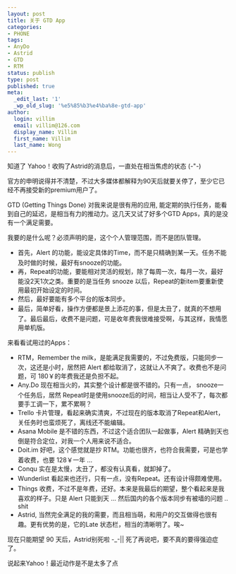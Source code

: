 ```yaml
---
layout: post
title: 关于 GTD App
categories:
- PHONE
tags:
- AnyDo
- Astrid
- GTD
- RTM
status: publish
type: post
published: true
meta:
  _edit_last: '1'
  _wp_old_slug: '%e5%85%b3%e4%ba%8e-gtd-app'
author:
  login: villim
  email: villim@126.com
  display_name: Villim
  first_name: Villim
  last_name: Wong
---
```

<p>知道了 Yahoo！收购了Astrid的消息后，一直处在相当焦虑的状态 (-"-)</p>
<p>官方的申明说得并不清楚，不过大多媒体都解释为90天后就要关停了，至少它已经不再接受新的premium用户了。</p>
<p>GTD (Getting Things Done) 对我来说是很有用的应用, 能定期的执行任务，能看到自己的延迟，是相当有力的推动力。这几天又试了好多个GTD Apps，真的是没有一个满足需要。</p>
<p>我要的是什么呢？必须声明的是，这个个人管理范围，而不是团队管理。</p>
<ul>
<li><span style="line-height: 1.6em;">首先，Alert 的功能，能设定具体的Time，而不是只精确到某一天。任务不能及时做的时候，最好有snooze的功能。</span></li>
<li><span style="line-height: 1.6em;">再，Repeat的功能，要能相对灵活的规划，除了每周一次，每月一次，最好能没2天1次之类。重要的是当任务 snooze 以后，Repeat的新item要重新使用最初开始设定的时间。</span></li>
<li><span style="line-height: 1.6em;">然后，最好要能有多个平台的版本同步。</span></li>
<li><span style="line-height: 1.6em;">最后，简单好看，操作方便都是景上添花的事，但是太丑了，就真的不想用了。最后最后，收费不是问题，可是收年费我很难接受啊，与其这样，我情愿用单机版。</span></li>
</ul>
<p>来看看试用过的Apps：</p>
<ul>
<li><span style="line-height: 1.6em;">RTM，Remember the milk，是能满足我需要的，不过免费版，只能同步一次，这还是小时，居然把 Alert 都给取消了，这就让人不爽了。收费也不是问题，可 180￥的年费我还是负担不起。</span></li>
<li><span style="line-height: 1.6em;">Any.Do 现在相当火的，其实整个设计都是很不错的。只有一点， snooze一个任务后，居然 Repeat时是使用snooze后的时间，相当让人受不了，每次都要手工调一下，累不累啊？</span></li>
<li><span style="line-height: 1.6em;">Trello 卡片管理，看起来确实清爽，不过现在的版本取消了Repeat和Alert，关任务时也蛮烦死了，离线还不能编辑。</span></li>
<li><span style="line-height: 1.6em;">Asana Mobile 是不错的东西，不过这个适合团队一起做事，Alert 精确到天也倒是符合定位，对我一个人用来说不适合。</span></li>
<li><span style="line-height: 1.6em;">Doit.im 好吧，这个感觉就是抄 RTM。功能也很齐，也符合我需要，可是也学着收费，也要 128￥一年 ...</span></li>
<li><span style="line-height: 1.6em;">Conqu 实在是太慢，太丑了，都没有认真看，就卸掉了。</span></li>
<li><span style="line-height: 1.6em;">Wunderlist 看起来也还行，只有一点，没有Repeat。还有设计得颇难使用。</span></li>
<li><span style="line-height: 1.6em;">Things 收费，不过不是年费，还好。本来是我最后的期望，整个看起来是我喜欢的样子。只是 Alert 只能到天 ... 然后国内的各个版本同步有被墙的问题 .. shit</span></li>
<li><span style="line-height: 1.6em;">Astrid, 当然完全满足的我的需要，而且相当萌，和用户的交互做得也很有趣。更有优势的是，它的Late 状态栏，相当的清晰明了。唉~</span></li>
</ul>
<p>现在只能期望 90 天后，Astrid别死啦 -_-|| 死了再说吧，要不真的要得强迫症了。</p>
<p>说起来Yahoo！最近动作是不是太多了点</p>

